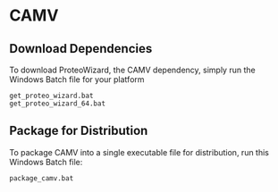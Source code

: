 # CAMV

## Download Dependencies

To download ProteoWizard, the CAMV dependency, simply run the Windows Batch file for your platform

```
get_proteo_wizard.bat
get_proteo_wizard_64.bat
```

## Package for Distribution

To package CAMV into a single executable file for distribution, run this Windows Batch file:

```
package_camv.bat
```
